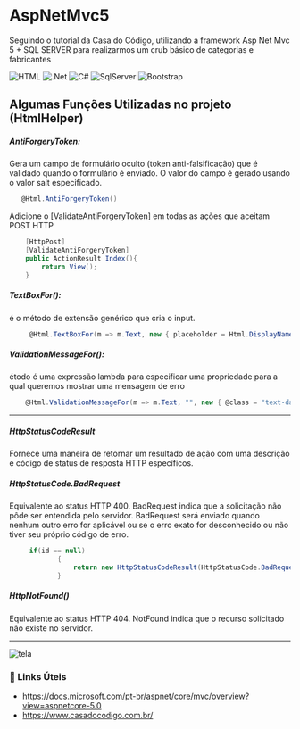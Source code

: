 # AspNetMvc5
Seguindo o tutorial da Casa do Código, utilizando a framework Asp Net Mvc 5 + SQL SERVER para realizarmos um crub básico de categorias e fabricantes

<img alt="HTML" src="https://img.shields.io/badge/HTML5-E34F26?style=for-the-badge&logo=html5&logoColor=white">&nbsp;<img alt=".Net" src="https://img.shields.io/badge/.NET-5C2D91?style=for-the-badge&logo=dot-net&logoColor=white">&nbsp;<img alt="C#" src="https://img.shields.io/badge/C%23-239120?style=for-the-badge&logo=c-sharp&logoColor=white">&nbsp;<img alt="SqlServer" src="https://img.shields.io/badge/Microsoft%20SQL%20Sever-CC2927?style=for-the-badge&logo=microsoft%20sql%20server&logoColor=white">&nbsp;<img alt="Bootstrap" src="https://img.shields.io/badge/Bootstrap-563D7C?style=for-the-badge&logo=bootstrap&logoColor=white">&nbsp;

## Algumas Funções Utilizadas no projeto (HtmlHelper)

<h5>AntiForgeryToken:</h5> Gera um campo de formulário oculto (token anti-falsificação) que é validado quando o formulário é enviado. O valor do campo é gerado usando o valor salt especificado.

~~~C#
   @Html.AntiForgeryToken()
~~~

Adicione o [ValidateAntiForgeryToken] em todas as ações que aceitam POST HTTP
~~~C#
    [HttpPost]
    [ValidateAntiForgeryToken]
    public ActionResult Index(){
        return View();
    }
~~~

<h5>TextBoxFor():</h5>é o método de extensão genérico que cria o input.

~~~C#
     @Html.TextBoxFor(m => m.Text, new { placeholder = Html.DisplayNameFor(m => m.Text), @class = "form-control" })
~~~

<h5>ValidationMessageFor():</h5>
étodo é uma expressão lambda para especificar uma propriedade para a qual queremos mostrar uma mensagem de erro

~~~C#
    @Html.ValidationMessageFor(m => m.Text, "", new { @class = "text-danger custom-danger" })
~~~

<hr>

<h5>HttpStatusCodeResult</h5>
Fornece uma maneira de retornar um resultado de ação com uma descrição e código de status de resposta HTTP específicos.

<h5>HttpStatusCode.BadRequest</h5>
Equivalente ao status HTTP 400. BadRequest indica que a solicitação não pôde ser entendida pelo servidor. BadRequest será enviado quando nenhum outro erro for aplicável ou se o erro exato for desconhecido ou não tiver seu próprio código de erro.

~~~C#
     if(id == null)
            {
                return new HttpStatusCodeResult(HttpStatusCode.BadRequest);
            }
~~~

<h5>HttpNotFound()</h5>
Equivalente ao status HTTP 404. NotFound indica que o recurso solicitado não existe no servidor.

<hr>
<img alt="tela" src="https://ik.imagekit.io/cleber/fabricantes_C4jx-6iI8.png">

### :link: Links Úteis
 - https://docs.microsoft.com/pt-br/aspnet/core/mvc/overview?view=aspnetcore-5.0
 - https://www.casadocodigo.com.br/
